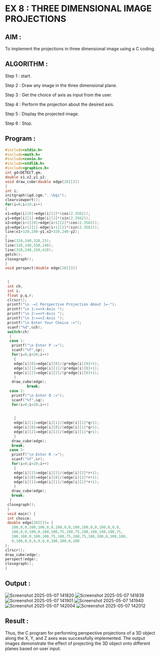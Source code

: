 # EX 8 : THREE DIMENSIONAL IMAGE PROJECTIONS

## AIM :
    
  To implement the projections in three dimensional image using a C coding.


## ALGORITHM :

   Step 1 : start.

   Step 2 : Draw any image in the three dimensional plane.

   Step 3 : Get the choice of axis as input from the user.

   Step 4 : Perform the projection about the desired axis.

   Step 5 : Display the projected image.

   Step 6 : Stop.

## Program :
```c
#include<stdio.h> 
#include<math.h> 
#include<conio.h> 
#include<stdlib.h> 
#include<graphics.h> 
int gd=DETECT,gm; 
double x1,x2,y1,y2; 
void draw_cube(double edge[20][3]) 
{ 
int i; 
initgraph(&gd,&gm,"..\bgi"); 
clearviewport(); 
for(i=0;i<19;i++) 
{ 
x1=edge[i][0]+edge[i][2]*(cos(2.3562)); 
y1=edge[i][1]-edge[i][2]*(sin(2.3562)); 
x2=edge[i+1][0]+edge[i+1][2]*(cos(2.3562)); 
y2=edge[i+1][1]-edge[i+1][2]*(sin(2.3562)); 
line(x1+320,240-y1,x2+320,240-y2); 
} 
line(320,240,320,25); 
line(320,240,550,240); 
line(320,240,150,410); 
getch(); 
closegraph(); 
} 
void perspect(double edge[20][3]) 
 
 
 { 
 int ch; 
 int i; 
 float p,q,r; 
 clrscr(); 
 printf("\n -=[ Perspective Projection About ]=-"); 
 printf("\n 1:==>X-Axis "); 
 printf("\n 2:==>Y-Axis "); 
 printf("\n 3:==>Z-Axis "); 
 printf("\n Enter Your Choice :="); 
 scanf("%d",&ch); 
 switch(ch) 
  { 
  case 1: 
   printf("\n Enter P :="); 
   scanf("%f",&p); 
   for(i=0;i<20;i++) 
    { 
    edge[i][0]=edge[i][0]/(p*edge[i][0]+1); 
    edge[i][1]=edge[i][1]/(p*edge[i][0]+1); 
    edge[i][2]=edge[i][2]/(p*edge[i][0]+1); 
    } 
   draw_cube(edge); 
          break; 
  case 2: 
   printf("\n Enter Q :="); 
   scanf("%f",&q); 
   for(i=0;i<20;i++) 
 
 
    { 
    edge[i][1]=edge[i][1]/(edge[i][1]*q+1); 
    edge[i][0]=edge[i][0]/(edge[i][1]*q+1); 
    edge[i][2]=edge[i][2]/(edge[i][1]*q+1); 
    } 
   draw_cube(edge); 
   break; 
  case 3: 
   printf("\n Enter R :="); 
   scanf("%f",&r); 
   for(i=0;i<20;i++) 
    { 
    edge[i][2]=edge[i][2]/(edge[i][2]*r+1); 
    edge[i][0]=edge[i][0]/(edge[i][2]*r+1); 
    edge[i][1]=edge[i][1]/(edge[i][2]*r+1); 
    } 
   draw_cube(edge); 
   break; 
  } 
 closegraph(); 
 } 
 void main() { 
 int choice; 
 double edge[20][3]= { 
   100,0,0,100,100,0,0,100,0,0,100,100,0,0,100,0,0,0, 
   100,0,0,100,0,100,100,75,100,75,100,100,100,100,75, 
   100,100,0,100,100,75,100,75,100,75,100,100,0,100,100, 
   0,100,0,0,0,0,0,0,100,100,0,100 
}; 
clrscr(); 
draw_cube(edge); 
perspect(edge); 
closegraph(); 
}
```
## Output :
![Screenshot 2025-05-07 141820](https://github.com/user-attachments/assets/8cef5436-d716-4fe1-9fa1-0ccba5583e62)
![Screenshot 2025-05-07 141839](https://github.com/user-attachments/assets/af2a6765-3fb1-44bd-b41a-bcd9491068e8)
![Screenshot 2025-05-07 141901](https://github.com/user-attachments/assets/fa9ae23f-f75f-4a15-98cd-64c99dca7636)
![Screenshot 2025-05-07 141940](https://github.com/user-attachments/assets/9fee656b-79a3-4aa1-a213-bdfc76ac4551)
![Screenshot 2025-05-07 142004](https://github.com/user-attachments/assets/1925f1b3-954e-4bce-a6cb-fce2ad92e9f5)
![Screenshot 2025-05-07 142012](https://github.com/user-attachments/assets/db393481-1722-4536-91d1-78dc968840a5)

## Result :
Thus, the C program for performing perspective projections of a 3D object along the X, Y, and Z axes was successfully implemented. The output images demonstrate the effect of projecting the 3D object onto different planes based on user input.
